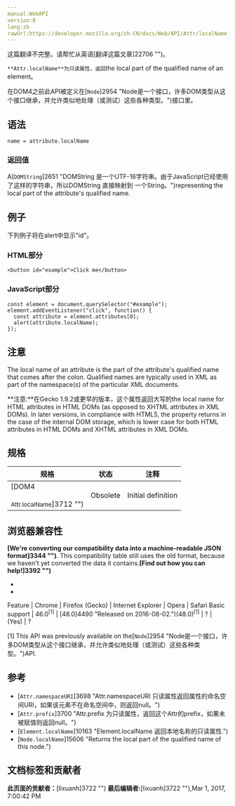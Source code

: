 ```yaml
---
manual:WebAPI
version:0
lang:zh
rawUrl:https://developer.mozilla.org/zh-CN/docs/Web/API/Attr/localName
---
```




这篇翻译不完整。请帮忙从英语[翻译这篇文章]22706 "")。






`**Attr.localName**为只读属性，返回`the local part of the qualified name of an element。



在DOM4之前此API被定义在[`Node`]2954 "Node是一个接口，许多DOM类型从这个接口继承，并允许类似地处理（或测试）这些各种类型。")接口里。



## 语法<a name="语法"></a>

```
name = attribute.localName

```

### 返回值<a name="返回值"></a>


A[`DOMString`]2651 "DOMString 是一个UTF-16字符串。由于JavaScript已经使用了这样的字符串，所以DOMString 直接映射到 一个String。")representing the local part of the attribute&#39;s qualified name.


## 例子<a name="例子"></a>


下列例子将在alert中显示&quot;id&quot;。


### HTML部分<a name="HTML部分"></a>

```
<button id="example">Click me</button>
```

### JavaScript部分<a name="JavaScript部分"></a>

```
const element = document.querySelector("#example");
element.addEventListener("click", function() {
  const attribute = element.attributes[0];
  alert(attribute.localName);
});
```

## 注意<a name="注意"></a>


The local name of an attribute is the part of the attribute&#39;s qualified name that comes after the colon. Qualified names are typically used in XML as part of the namespace(s) of the particular XML documents.



**注意:**在Gecko 1.9.2或更早的版本，这个属性返回大写的the local name for HTML attributes in HTML DOMs (as opposed to XHTML attributes in XML DOMs). In later versions, in compliance with HTML5, the property returns in the case of the internal DOM storage, which is lower case for both HTML attributes in HTML DOMs and XHTML attributes in XML DOMs.



## 规格<a name="规格"></a>
规格 | 状态 | 注释 
 ---  |  ---  |  ---  | 
[DOM4<br></br><small>Attr.localName</small>]3712 "") | Obsolete | Initial definition 


## 浏览器兼容性<a name="浏览器兼容性"></a>


**[We&#39;re converting our compatibility data into a machine-readable JSON format]3344 "")**. This compatibility table still uses the old format, because we haven&#39;t yet converted the data it contains.**[Find out how you can help!]3392 "")**


* 
* 
Feature | Chrome | Firefox (Gecko) | Internet Explorer | Opera | Safari 
Basic support | 46.0<sup>[1]</sup> | [48.0]4490 "Released on 2016-08-02.")(48.0)<sup>[1]</sup> | ? | (Yes) | ? 





[1] This API was previously available on the[`Node`]2954 "Node是一个接口，许多DOM类型从这个接口继承，并允许类似地处理（或测试）这些各种类型。")API.


## 参考<a name="参考"></a>

* [`Attr.namespaceURI`]3698 "Attr.namespaceURI 只读属性返回属性的命名空间URI，如果该元素不在命名空间中，则返回null。")
* [`Attr.prefix`]3700 "Attr.prefix 为只读属性，返回这个Attr的prefix，如果未被赋值则返回null。")
* [`Element.localName`]10163 "Element.localName 返回本地名称的只读属性.")
* [`Node.localName`]15606 "Returns the local part of the qualified name of this node.")



## 文档标签和贡献者
**此页面的贡献者：**[lixuanh]3722 "")
**最后编辑者:**[lixuanh]3722 ""),<time>Mar 1, 2017, 7:00:42 PM</time>


